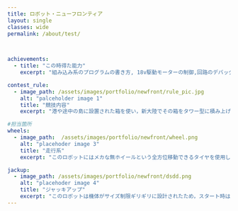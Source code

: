 ```yaml
---
title: ロボット・ニューフロンティア
layout: single
classes: wide
permalink: /about/test/

  

achievements:
  - title: "この時得た能力"
    excerpt: "組み込み系のプログラムの書き方, 18v駆動モーターの制御,回路のデバッグ方法,シリアル通信,PID制御"

contest_rule:
  - image_path: /assets/images/portfolio/newfront/rule_pic.jpg
    alt: "palceholder image 1"
    title: "競技内容"
    excerpt: "港や途中の島に設置された箱を使い，新大陸でその箱をタワー型に積み上げて高さを競う競技です."

#担当箇所
wheels:
  - image_path:  /assets/images/portfolio/newfront/wheel.png
    alt: "placehoder image 3"
    title: "走行系"
    excerpt: "このロボットにはメカな無ホイールという全方位移動できるタイヤを使用しました．モーターはブラシレスモータを用い，高速移動が可能になっています．"

jackup:
  - image_path: /assets/images/portfolio/newfront/dsdd.png
    alt: "placehoder image 4"
    title: "ジャッキアップ"
    excerpt: "このロボットは機体がサイズ制限ギリギリに設計されたため，スタート時はタイヤをロボットの内側に折りたたむ機能を取り付けました．これは角度センサを取り付けて，９０度毎で保持するように制御しました．"
---
```

